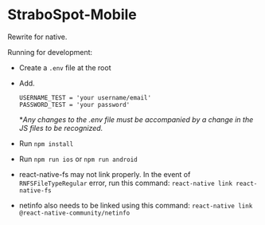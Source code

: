 # StraboSpot-Mobile
Rewrite for native.

Running for development:

- Create a `.env` file at the root
- Add.

      USERNAME_TEST = 'your username/email'
      PASSWORD_TEST = 'your password'

     **Any changes to the .env file must be accompanied by a change in the JS files to be recognized.*
- Run `npm install`
- Run `npm run ios` or `npm run android`
- react-native-fs may not link properly. In the event of `RNFSFileTypeRegular` error, run this command: `react-native link react-native-fs`
- netinfo also needs to be linked using this command: `react-native link @react-native-community/netinfo`
